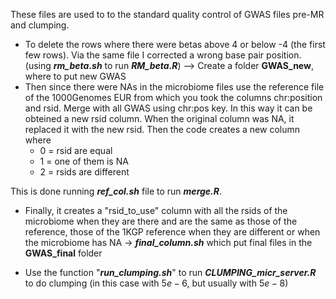 These files are used to to the standard quality control of GWAS files pre-MR and clumping.
- To delete the rows where there were betas above 4 or below -4 (the first few rows). Via the same file I corrected a wrong base pair position. (using ***rm_beta.sh*** to run ***RM_beta.R***) --> Create a folder **GWAS_new**, where to put new GWAS  
- Then since there were NAs in the microbiome files use the reference file of the 1000Genomes EUR from which you took the columns chr:position and rsid. Merge with all GWAS using chr:pos key. In this way it can be obteined a new rsid column. When the original column was NA, it replaced it with the new rsid. Then the code creates a new column where 
    - 0 = rsid are equal
    - 1 = one of them is NA
    - 2 = rsids are different

This is done running ***ref_col.sh*** file to run ***merge.R***.
    
- Finally, it creates a "rsid_to_use" column with all the rsids of the microbiome when they are there and are the same as those of the reference, those of the 1KGP reference when they are different or when the microbiome has NA → ***final_column.sh*** which put final files in the **GWAS_final** folder

- Use the function "***run_clumping.sh***" to run ***CLUMPING_micr_server.R*** to do clumping (in this case with $5e-6$, but usually with $5e-8$)
